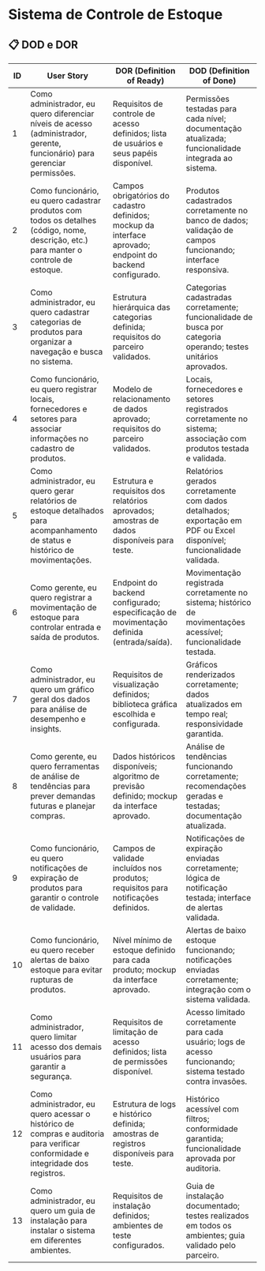# Sistema de Controle de Estoque

## 📋 DOD e DOR

| **ID** | **User Story**                                                                                                                                      | **DOR (Definition of Ready)**                                                                                              | **DOD (Definition of Done)**                                                                                             |
|--------|------------------------------------------------------------------------------------------------------------------------------------------------------|----------------------------------------------------------------------------------------------------------------------------|--------------------------------------------------------------------------------------------------------------------------|
| 1      | Como administrador, eu quero diferenciar níveis de acesso (administrador, gerente, funcionário) para gerenciar permissões.                           | Requisitos de controle de acesso definidos; lista de usuários e seus papéis disponível.                                     | Permissões testadas para cada nível; documentação atualizada; funcionalidade integrada ao sistema.                       |
| 2      | Como funcionário, eu quero cadastrar produtos com todos os detalhes (código, nome, descrição, etc.) para manter o controle de estoque.               | Campos obrigatórios do cadastro definidos; mockup da interface aprovado; endpoint do backend configurado.                  | Produtos cadastrados corretamente no banco de dados; validação de campos funcionando; interface responsiva.             |
| 3      | Como administrador, eu quero cadastrar categorias de produtos para organizar a navegação e busca no sistema.                                         | Estrutura hierárquica das categorias definida; requisitos do parceiro validados.                                            | Categorias cadastradas corretamente; funcionalidade de busca por categoria operando; testes unitários aprovados.         |
| 4      | Como funcionário, eu quero registrar locais, fornecedores e setores para associar informações no cadastro de produtos.                               | Modelo de relacionamento de dados aprovado; requisitos do parceiro validados.                                              | Locais, fornecedores e setores registrados corretamente no sistema; associação com produtos testada e validada.          |
| 5      | Como administrador, eu quero gerar relatórios de estoque detalhados para acompanhamento de status e histórico de movimentações.                      | Estrutura e requisitos dos relatórios aprovados; amostras de dados disponíveis para teste.                                  | Relatórios gerados corretamente com dados detalhados; exportação em PDF ou Excel disponível; funcionalidade validada.    |
| 6      | Como gerente, eu quero registrar a movimentação de estoque para controlar entrada e saída de produtos.                                               | Endpoint do backend configurado; especificação de movimentação definida (entrada/saída).                                    | Movimentação registrada corretamente no sistema; histórico de movimentações acessível; funcionalidade testada.           |
| 7      | Como administrador, eu quero um gráfico geral dos dados para análise de desempenho e insights.                                                       | Requisitos de visualização definidos; biblioteca gráfica escolhida e configurada.                                          | Gráficos renderizados corretamente; dados atualizados em tempo real; responsividade garantida.                           |
| 8      | Como gerente, eu quero ferramentas de análise de tendências para prever demandas futuras e planejar compras.                                         | Dados históricos disponíveis; algoritmo de previsão definido; mockup da interface aprovado.                                | Análise de tendências funcionando corretamente; recomendações geradas e testadas; documentação atualizada.               |
| 9      | Como funcionário, eu quero notificações de expiração de produtos para garantir o controle de validade.                                               | Campos de validade incluídos nos produtos; requisitos para notificações definidos.                                          | Notificações de expiração enviadas corretamente; lógica de notificação testada; interface de alertas validada.           |
| 10     | Como funcionário, eu quero receber alertas de baixo estoque para evitar rupturas de produtos.                                                        | Nível mínimo de estoque definido para cada produto; mockup da interface aprovado.                                          | Alertas de baixo estoque funcionando; notificações enviadas corretamente; integração com o sistema validada.             |
| 11     | Como administrador, quero limitar acesso dos demais usuários para garantir a segurança.                                                              | Requisitos de limitação de acesso definidos; lista de permissões disponível.                                               | Acesso limitado corretamente para cada usuário; logs de acesso funcionando; sistema testado contra invasões.             |
| 12     | Como administrador, eu quero acessar o histórico de compras e auditoria para verificar conformidade e integridade dos registros.                     | Estrutura de logs e histórico definida; amostras de registros disponíveis para teste.                                       | Histórico acessível com filtros; conformidade garantida; funcionalidade aprovada por auditoria.                          |
| 13     | Como administrador, eu quero um guia de instalação para instalar o sistema em diferentes ambientes.                                                  | Requisitos de instalação definidos; ambientes de teste configurados.                                                       | Guia de instalação documentado; testes realizados em todos os ambientes; guia validado pelo parceiro.                    |
